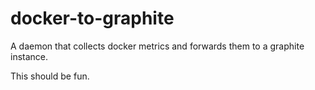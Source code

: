 # docker-to-graphite
A daemon that collects docker metrics and forwards them to a graphite instance.

This should be fun. 
